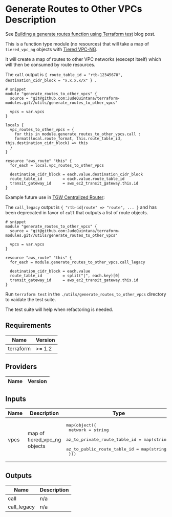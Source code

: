 # Generate Routes to Other VPCs Description
See [Building a generate routes function using Terraform test](https://jq1.io/posts/generating_routes) blog post.

This is a function type module (no resources) that will take a map of `tiered_vpc_ng` objects with [Tiered VPC-NG](https://github.com/JudeQuintana/terraform-modules/tree/master/networking/tiered_vpc_ng).

It will create a map of routes to other VPC networks (execept itself) which will then be consumed by route resources.

The `call` output is `{ route_table_id = "rtb-12345678", destination_cidr_block = "x.x.x.x/x" } `.

```
# snippet
module "generate_routes_to_other_vpcs" {
  source = "git@github.com:JudeQuintana/terraform-modules.git//utils/generate_routes_to_other_vpcs"

  vpcs = var.vpcs
}

locals {
  vpc_routes_to_other_vpcs = {
    for this in module.generate_routes_to_other_vpcs.call :
    format(local.route_format, this.route_table_id, this.destination_cidr_block) => this
  }
}

resource "aws_route" "this" {
  for_each = local.vpc_routes_to_other_vpcs

  destination_cidr_block = each.value.destination_cidr_block
  route_table_id         = each.value.route_table_id
  transit_gateway_id     = aws_ec2_transit_gateway.this.id
}

```

Example future use in [TGW Centralized Router](https://github.com/JudeQuintana/terraform-modules/blob/3be85f2cbd590fbb02dc9190213e0b9296388c56/networking/transit_gateway_centralized_router_for_tiered_vpc_ng/main.tf#L83-L113):


The `call_legacy` output is `{ "rtb-id|route" => "route", ... }` and has
been deprecated in favor of `call` that outputs a list of route objects.

```
# snippet
module "generate_routes_to_other_vpcs" {
  source = "git@github.com:JudeQuintana/terraform-modules.git//utils/generate_routes_to_other_vpcs"

  vpcs = var.vpcs
}

resource "aws_route" "this" {
  for_each = module.generate_routes_to_other_vpcs.call_legacy

  destination_cidr_block = each.value
  route_table_id         = split("|", each.key)[0]
  transit_gateway_id     = aws_ec2_transit_gateway.this.id
}
```

Run `terraform test` in the `./utils/generate_routes_to_other_vpcs` directory to vaidate the test suite.

The test suite will help when refactoring is needed.

## Requirements

| Name | Version |
|------|---------|
| terraform | >= 1.2 |

## Providers

| Name | Version |
|------|---------|

## Inputs

| Name | Description | Type | Default | Required |
|------|-------------|------|---------|:--------:|
| vpcs | map of tiered\_vpc\_ng objects | <pre>map(object({<br>    network                      = string<br>    az_to_private_route_table_id = map(string)<br>    az_to_public_route_table_id  = map(string)<br>  }))</pre> | n/a | yes |

## Outputs

| Name | Description |
|------|-------------|
| call | n/a |
| call_legacy | n/a |
